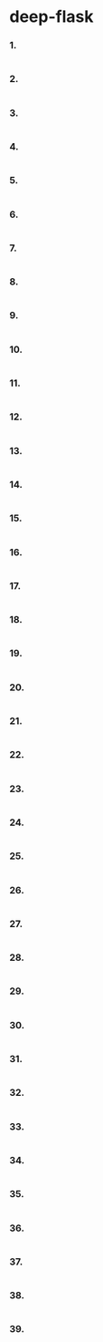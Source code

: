 # deep-flask
### 1. 

```python

```

### 2.

```python

```

### 3.

```python

```

### 4.

```python

```

### 5. 

```python

```

### 6.

```python

```

### 7.

```python

```

### 8.

```python

```

### 9.

```python

```

### 10. 

```python

```

### 11.

```python

```

### 12.

```python

```

### 13.

```python

```

### 14.

```python

```

### 15. 

```python

```

### 16.

```python

```

### 17.

```python

```

### 18.

```python

```

### 19.

```python

```

### 20. 

```python

```

### 21. 

```python

```

### 22.

```python

```

### 23.

```python

```

### 24.

```python

```

### 25. 

```python

```

### 26.

```python

```

### 27.

```python

```

### 28.

```python

```

### 29.

```python

```

### 30. 

```python

```

### 31. 

```python

```

### 32.

```python

```

### 33.

```python

```

### 34.

```python

```

### 35. 

```python

```

### 36.

```python

```

### 37.

```python

```

### 38.

```python

```

### 39.

```python

```

